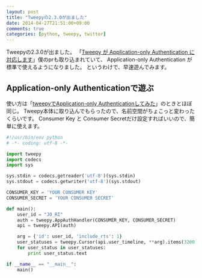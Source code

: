 ```yaml
---
layout: post
title: "Tweepyの2.3.0が出ました"
date: 2014-04-27T21:51:00+09:00
comments: true
categories: [python, tweepy, twitter]
---
```


Tweepyの2.3.0が出ました。
「[Tweepy が Application-only Authentication に対応します](http://shogo82148.github.io/blog/2014/04/18/tweepy-will-application-only-auth/)」僕のprも取り込まれていて、
Application-only Authentication が標準で使えるようになりました。
というわけで、早速遊んでみます。


## Application-only Authenticationで遊ぶ

使い方は「[tweepyでApplication-only Authenticationしてみた](http://shogo82148.github.io/blog/2013/05/09/application-only-authentication-with-tweepy/)」のときとほぼ同じ。
Tweepy本体に取り込んでもらったので、名前空間がちょこっと変わったくらいです。
Consumer Key と Consumer Secretだけ設定すればいいので、簡単に使えます。

``` python
#!/usr/bin/env python
# -*- coding: utf-8 -*-

import tweepy
import codecs
import sys

sys.stdin = codecs.getreader('utf-8')(sys.stdin)
sys.stdout = codecs.getwriter('utf-8')(sys.stdout)

CONSUMER_KEY = 'YOUR CONSUMER KEY'
CONSUMER_SECRET = 'YOUR CONSUMER SECRET'

def main():
    user_id = "JO_RI"
    auth = tweepy.AppAuthHandler(CONSUMER_KEY, CONSUMER_SECRET)
    api = tweepy.API(auth)

    arg = {'id': user_id, 'include_rts': 1}
    user_statuses = tweepy.Cursor(api.user_timeline, **arg).items(3200)
    for user_status in user_statuses:
        print user_status.text

if __name__ == "__main__":
    main()
```
